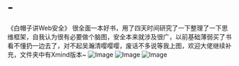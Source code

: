 # -
《白帽子讲Web安全》
    很全面一本好书，用了四天时间研究了一下整理了一下思维框架，自我认为很有必要做个脑图，安全本来就涉及很广，以前基础薄弱买了书看不懂扔一边去了，对不起吴瀚清嘤嘤嘤，废话不多说等我上图，欢迎大佬继续补充，文件夹中有Xmind版本~
![Image](https://github.com/smallpo1nt/-/blob/master/%E7%99%BD%E5%B8%BD%E5%AD%90%E8%AE%B2web%E5%AE%89%E5%85%A8/%E9%98%B2%E5%BE%A1%E5%8E%9F%E5%88%99.png)
![Image](https://github.com/smallpo1nt/-/blob/master/%E7%99%BD%E5%B8%BD%E5%AD%90%E8%AE%B2web%E5%AE%89%E5%85%A8/%E6%9C%8D%E5%8A%A1%E7%AB%AF%E5%BA%94%E7%94%A8%E5%AE%89%E5%85%A8.png)
![Image](https://github.com/smallpo1nt/-/blob/master/%E7%99%BD%E5%B8%BD%E5%AD%90%E8%AE%B2web%E5%AE%89%E5%85%A8/%E5%AE%A2%E6%88%B7%E7%AB%AF%E8%84%9A%E6%9C%AC%E5%AE%89%E5%85%A8.png)
